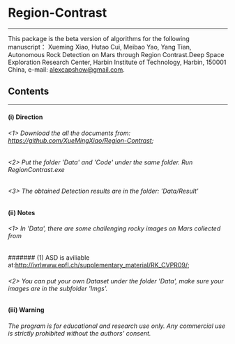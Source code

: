 # Region-Contrast
------------------------
This package is the beta version of algorithms for the following manuscript： Xueming Xiao, Hutao Cui, Meibao Yao, Yang Tian, Autonomous Rock Detection on Mars through Region Contrast.Deep Space Exploration Research Center, Harbin Institute of Technology, Harbin, 150001 China, e-mail: alexcapshow@gmail.com.
## Contents
-----------------------------
#### (i) Direction
###### <1> Download the all the documents from: https://github.com/XueMingXiao/Region-Contrast;
###### <2> Put the folder 'Data' and 'Code' under the same folder. Run RegionContrast.exe
###### <3> The obtained Detection results are in the folder: 'Data/Result' 
#### (ii) Notes
###### <1> In 'Data', there are some challenging rocky images on Mars collected from 
####### (1) ASD is aviliable at:http://ivrlwww.epfl.ch/supplementary_material/RK_CVPR09/; 
###### <2> You can put your own Dataset under the folder 'Data', make sure your images are in the subfolder 'Imgs'.

#### (iii) Warning
###### The program is for educational and research use only. Any commercial use is strictly prohibited without the authors' consent.
